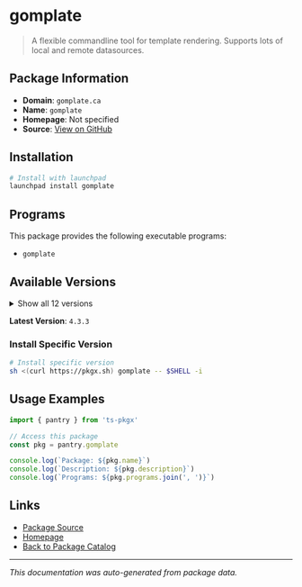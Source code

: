 # gomplate

> A flexible commandline tool for template rendering. Supports lots of local and remote datasources.

## Package Information

- **Domain**: `gomplate.ca`
- **Name**: `gomplate`
- **Homepage**: Not specified
- **Source**: [View on GitHub](https://github.com/pkgxdev/pantry/tree/main/projects/gomplate.ca/package.yml)

## Installation

```bash
# Install with launchpad
launchpad install gomplate
```

## Programs

This package provides the following executable programs:

- `gomplate`

## Available Versions

<details>
<summary>Show all 12 versions</summary>

- `4.3.3`, `4.3.2`, `4.3.1`, `4.3.0`, `4.2.0`
- `4.1.0`, `4.0.1`, `4.0.0`, `3.11.8`, `3.11.7`
- `3.11.6`, `3.11.4`

</details>

**Latest Version**: `4.3.3`

### Install Specific Version

```bash
# Install specific version
sh <(curl https://pkgx.sh) gomplate -- $SHELL -i
```

## Usage Examples

```typescript
import { pantry } from 'ts-pkgx'

// Access this package
const pkg = pantry.gomplate

console.log(`Package: ${pkg.name}`)
console.log(`Description: ${pkg.description}`)
console.log(`Programs: ${pkg.programs.join(', ')}`)
```

## Links

- [Package Source](https://github.com/pkgxdev/pantry/tree/main/projects/gomplate.ca/package.yml)
- [Homepage](#)
- [Back to Package Catalog](../../package-catalog.md)

---

*This documentation was auto-generated from package data.*
